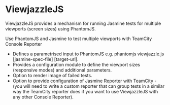 ViewjazzleJS
============

ViewjazzleJS provides a mechanism for running Jasmine tests for multiple viewports (screen sizes) using PhantomJS.

Use PhantomJS and Jasmine to test multiple viewports with TeamCity Console Reporter

* Defines a parametrised input to PhantomJS e.g. phantomjs viewjazzle.js [jasmine-spec-file] [target-url].
* Provides a configuration module to define the viewport sizes (responsive modes) and additional parameters.
* Option to render image of failed tests.
* Option to provide configuration of Jasmine Reporter with TeamCity - (you will need to write a custom reporter that can group tests in a similar way the TeamCity reporter does if you want to use ViewjazzleJS with any other Console Reporter).
